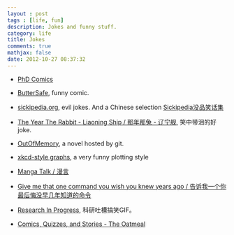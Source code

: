 ```yaml
---
layout : post
tags : [life, fun]
description: Jokes and funny stuff.
category: life
title: Jokes
comments: true
mathjax: false
date: 2012-10-27 08:37:32
---
```


+ [PhD Comics](http://www.phdcomics.com/comics.php)

+ [ButterSafe](http://buttersafe.com/archive/), funny comic.

+ [sickipedia.org](http://sickipedia.org/), evil jokes. And a Chinese selection [Sickipedia没品笑话集](http://bbs.saraba1st.com/2b/read-htm-tid-855766.html)

<!--more-->

+ [The Year The Rabbit - Liaoning Ship / 那年那兔 - 辽宁舰](http://www.newsmth.net/nForum/#!article/MilitaryJoke/220428), 笑中带泪的好joke.

+ [OutOfMemory](https://gitcafe.com/Superwyh/OutOfMemory/blob/master/README.md), a novel hosted by git.

+ [xkcd-style graphs](http://mathematica.stackexchange.com/questions/11350/xkcd-style-graphs), a very funny plotting style

+ [Manga Talk / 漫言](http://mangatalk.net/)

+ [Give me that one command you wish you knew years ago / 告诉我一个你最后悔没早几年知道的命令](http://www.reddit.com/r/linux/comments/mi80x/give_me_that_one_command_you_wish_you_knew_years/)
    
+ [Research In Progress](http://researchinprogress.tumblr.com/), 科研吐槽搞笑GIF。

+ [Comics, Quizzes, and Stories - The Oatmeal](http://theoatmeal.com/)
